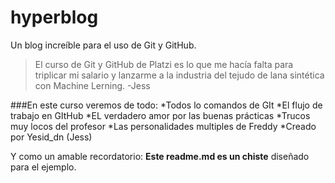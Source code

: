 # hyperblog
Un blog increíble para el uso de Git y GitHub.
>El curso de Git y GitHub de Platzi es lo que me hacía falta para triplicar mi salario y lanzarme a la industria del tejudo de lana sintética con Machine Lerning.
>-Jess

###En este curso veremos de todo:
*Todos lo comandos de GIt
*El flujo de trabajo en GItHub
*EL verdadero amor por las buenas prácticas
*Trucos muy locos del profesor
*Las personalidades multiples de Freddy
*Creado por Yesid_dn (Jess)

Y como un amable recordatorio: **Este readme.md es un chiste** diseñado para el ejemplo.